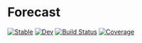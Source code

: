 # Forecast

[![Stable](https://img.shields.io/badge/docs-stable-blue.svg)](https://viraltux.github.io/Forecast.jl/stable)
[![Dev](https://img.shields.io/badge/docs-dev-blue.svg)](https://viraltux.github.io/Forecast.jl/dev)
[![Build Status](https://travis-ci.com/viraltux/Forecast.jl.svg?branch=master)](https://travis-ci.com/viraltux/Forecast.jl)
[![Coverage](https://codecov.io/gh/viraltux/Forecast.jl/branch/master/graph/badge.svg)](https://codecov.io/gh/viraltux/Forecast.jl)
